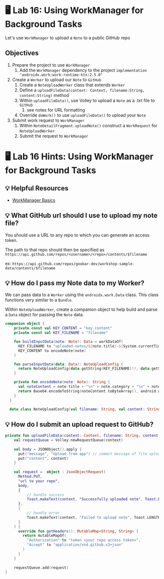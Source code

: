 # 🖥 Lab 16: Using WorkManager for Background Tasks
Let's use `WorkManager` to upload a `Note` to a public GitHub repo

## Objectives
1. Prepare the project to use `WorkManager`
    1. Add the `WorkManager` dependency to the project `implementation "androidx.work:work-runtime-ktx:2.5.0"`
2. Create a `Worker` to upload our `Note` to `GitHub`
    1. Create a `NoteUploadWorker` class that extends `Worker`
    2. Define a `uploadFileData(context: Context, filename:String, content:String)` method
    3. Within `uploadFileData()`, use Volley to upload a `Note` as a .txt file to `GitHub`
        1. see notes for URL formatting
    4. Override `doWork()` to use `uploadFileData()` to upload your `Note`
3. Submit work request to `WorkManager`
    1. Within `NoteDetailFragment.uploadNote()` construct a `WorkRequest` for `NoteUploadWorker`
    2. Submit the request to `WorkManager`

# 🖥 Lab 16 Hints: Using WorkManager for Background Tasks

## 💡 Helpful Resources
- [WorkManager Basics](https://developer.android.com/topic/libraries/architecture/workmanager/basics)

## 💡 What GitHub url should I use to upload my note file?
You should use a URL to any repo to which you can generate an access token.

The path to that repo should then be specified as
`https://api.github.com/repos/<username>/<repo>/contents/$filename`

ex: `https://api.github.com/repos/goobar-dev/workshop-sample-data/contents/$filename`

## 💡 How do I pass my Note data to my Worker?
We can pass data to a `Worker` using the `androidx.work.Data` class. This class functions very similar to a `Bundle`.

Within `NoteUploadWorker`, create a companion object to help build and parse a `Data` object for passing the `Note` data.

```kotlin
companion object {
    private const val KEY_CONTENT = "key_content"
    private const val KEY_FILENAME = "filename"

    fun buildInputData(note: Note): Data = workDataOf(
      KEY_FILENAME to "uploaded-notes/${note.title}-${System.currentTimeMillis()}.txt",
      KEY_CONTENT to encodeNote(note)
    )

    fun parseInputData(data: Data): NoteUploadConfig {
      return NoteUploadConfig(data.getString(KEY_FILENAME)!!, data.getString(KEY_CONTENT)!!)
    }

    private fun encodeNote(note: Note): String {
      val noteContent = note.title + "\n" + note.category + "\n" + note.content
      return Base64.encodeToString(noteContent.toByteArray(), android.util.Base64.DEFAULT)
    }
  }

  data class NoteUploadConfig(val filename: String, val content: String)
```

## 💡 How do I submit an upload request to GitHub?
```kotlin
private fun uploadFileData(context: Context, filename: String, content: String) {
    val requestQueue = Volley.newRequestQueue(context)
    
    val body = JSONObject().apply {
      put("message", "Upload from app") // commit message of file upload to GitHub
      put("content", content) 
    }
    
    val request =  object : JsonObjectRequest(
      Method.PUT,
      "url to your repo",
      body,
      { 
          // handle success
          Toast.makeText(context, "Successfully uploaded note", Toast.LENGTH_SHORT).show()
      },
      {
          // handle error
          Toast.makeText(context, "Failed to upload note", Toast.LENGTH_SHORT).show()
      }
    ) {
      override fun getHeaders(): MutableMap<String, String> {
        return mutableMapOf(
          "Authorization" to "token <your repo access token>",
          "Accept" to "application/vnd.github.v3+json"
        )
      }
    }
    
    requestQueue.add(request)
}
```